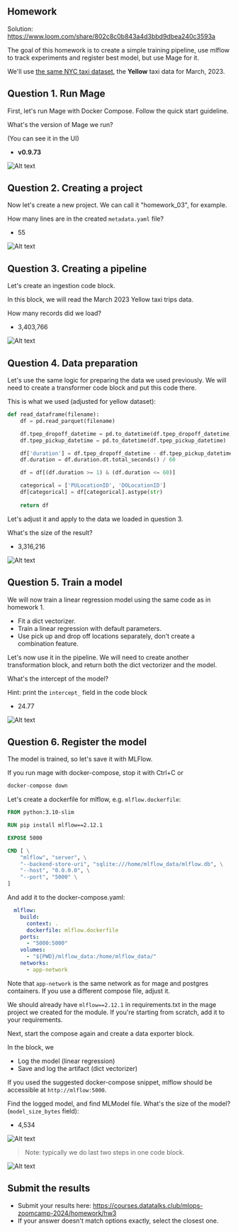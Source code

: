 ## Homework

Solution: https://www.loom.com/share/802c8c0b843a4d3bbd9dbea240c3593a

The goal of this homework is to create a simple training pipeline, use mlflow to track experiments and register best model, but use Mage for it.

We'll use [the same NYC taxi dataset](https://www1.nyc.gov/site/tlc/about/tlc-trip-record-data.page), the **Yellow** taxi data for March, 2023. 

## Question 1. Run Mage

First, let's run Mage with Docker Compose. Follow the quick start guideline. 

What's the version of Mage we run? 

(You can see it in the UI)


- **v0.9.73**

![Alt text](images/Screenshot%202024-08-17%20at%2018.24.50.png)

## Question 2. Creating a project

Now let's create a new project. We can call it "homework_03", for example.

How many lines are in the created `metadata.yaml` file? 

- 55

![Alt text](images/Screenshot%202024-08-17%20at%2018.26.51.png)


## Question 3. Creating a pipeline

Let's create an ingestion code block.

In this block, we will read the March 2023 Yellow taxi trips data.

How many records did we load? 

- 3,403,766

![Alt text](images/Screenshot%202024-08-17%20at%2018.25.07.png)

## Question 4. Data preparation


Let's use the same logic for preparing the data we used previously. We will need to create a transformer code block and put this code there.

This is what we used (adjusted for yellow dataset):

```python
def read_dataframe(filename):
    df = pd.read_parquet(filename)

    df.tpep_dropoff_datetime = pd.to_datetime(df.tpep_dropoff_datetime)
    df.tpep_pickup_datetime = pd.to_datetime(df.tpep_pickup_datetime)

    df['duration'] = df.tpep_dropoff_datetime - df.tpep_pickup_datetime
    df.duration = df.duration.dt.total_seconds() / 60

    df = df[(df.duration >= 1) & (df.duration <= 60)]

    categorical = ['PULocationID', 'DOLocationID']
    df[categorical] = df[categorical].astype(str)
    
    return df
```

Let's adjust it and apply to the data we loaded in question 3. 

What's the size of the result? 

- 3,316,216

![Alt text](images/Screenshot%202024-08-17%20at%2018.25.22.png)

## Question 5. Train a model

We will now train a linear regression model using the same code as in homework 1.

* Fit a dict vectorizer.
* Train a linear regression with default parameters.
* Use pick up and drop off locations separately, don't create a combination feature.

Let's now use it in the pipeline. We will need to create another transformation block, and return both the dict vectorizer and the model.

What's the intercept of the model? 

Hint: print the `intercept_` field in the code block

- 24.77

![Alt text](images/Screenshot%202024-08-17%20at%2018.26.18.png)

## Question 6. Register the model 

The model is trained, so let's save it with MLFlow.

If you run mage with docker-compose, stop it with Ctrl+C or 

```bash
docker-compose down
```

Let's create a dockerfile for mlflow, e.g. `mlflow.dockerfile`:

```dockerfile
FROM python:3.10-slim

RUN pip install mlflow==2.12.1

EXPOSE 5000

CMD [ \
    "mlflow", "server", \
    "--backend-store-uri", "sqlite:///home/mlflow_data/mlflow.db", \
    "--host", "0.0.0.0", \
    "--port", "5000" \
]
```

And add it to the docker-compose.yaml:

```yaml
  mlflow:
    build:
      context: .
      dockerfile: mlflow.dockerfile
    ports:
      - "5000:5000"
    volumes:
      - "${PWD}/mlflow_data:/home/mlflow_data/"
    networks:
      - app-network
```

Note that `app-network` is the same network as for mage and postgres containers.
If you use a different compose file, adjust it.

We should already have `mlflow==2.12.1` in requirements.txt in the mage project we created for the module. If you're starting from scratch, add it to your requirements.

Next, start the compose again and create a data exporter block.

In the block, we

* Log the model (linear regression)
* Save and log the artifact (dict vectorizer)

If you used the suggested docker-compose snippet, mlflow should be accessible at `http://mlflow:5000`.

Find the logged model, and find MLModel file. What's the size of the model? (`model_size_bytes` field):

* 4,534

![Alt text](images/Screenshot%202024-08-17%20at%2020.42.11.png)

> Note: typically we do last two steps in one code block.

![Alt text](images/Screenshot%202024-08-17%20at%2022.50.58.png)


## Submit the results

* Submit your results here: https://courses.datatalks.club/mlops-zoomcamp-2024/homework/hw3
* If your answer doesn't match options exactly, select the closest one.







